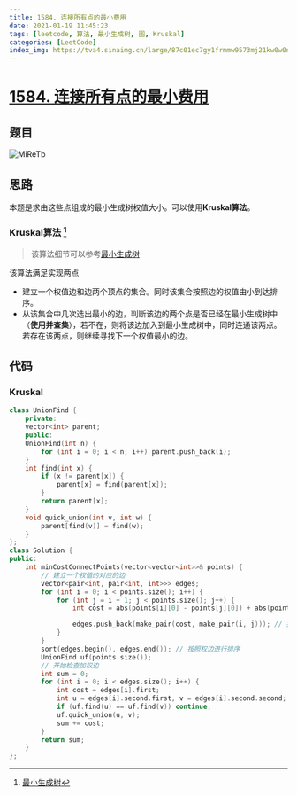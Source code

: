 ```yaml
---
title: 1584. 连接所有点的最小费用
date: 2021-01-19 11:45:23
tags: [leetcode, 算法, 最小生成树, 图, Kruskal]
categories: [LeetCode]
index_img: https://tva4.sinaimg.cn/large/87c01ec7gy1frmmw9573mj21kw0w0npk.jpg
---
```


# [1584. 连接所有点的最小费用](https://emhui.fun/2021/01/19/%E6%9C%80%E5%B0%8F%E7%94%9F%E6%88%90%E6%A0%91/)

## 题目

![MiReTb](https://gitee.com/yoyhm/oss/raw/master/uPic/MiReTb.png)

## 思路

本题是求由这些点组成的最小生成树权值大小。可以使用**Kruskal算法**。

### Kruskal算法 [^1]

> 该算法细节可以参考[最小生成树](https://emhui.fun/2021/01/19/%E6%9C%80%E5%B0%8F%E7%94%9F%E6%88%90%E6%A0%91/)

该算法满足实现两点

- 建立一个权值边和边两个顶点的集合。同时该集合按照边的权值由小到达排序。
- 从该集合中几次选出最小的边，判断该边的两个点是否已经在最小生成树中（**使用并查集**），若不在，则将该边加入到最小生成树中，同时连通该两点。若存在该两点，则继续寻找下一个权值最小的边。

## 代码

### Kruskal

```C++
class UnionFind {
    private:
    vector<int> parent;
    public:
    UnionFind(int n) {
        for (int i = 0; i < n; i++) parent.push_back(i);
    }
    int find(int x) {
        if (x != parent[x]) {
            parent[x] = find(parent[x]);
        }
        return parent[x];
    }
    void quick_union(int v, int w) {
        parent[find(v)] = find(w);
    }
};
class Solution {
public:
    int minCostConnectPoints(vector<vector<int>>& points) {
        // 建立一个权值的对应的边
        vector<pair<int, pair<int, int>>> edges;
        for (int i = 0; i < points.size(); i++) {
            for (int j = i + 1; j < points.size(); j++) {
                int cost = abs(points[i][0] - points[j][0]) + abs(points[i][1] - points[j][1]);

                edges.push_back(make_pair(cost, make_pair(i, j))); // 把i,j两个点放到求加权边的目录
            }
        }
        sort(edges.begin(), edges.end()); // 按照权边进行排序
        UnionFind uf(points.size());
        // 开始检查加权边
        int sum = 0;
        for (int i = 0; i < edges.size(); i++) {
            int cost = edges[i].first;
            int u = edges[i].second.first, v = edges[i].second.second;
            if (uf.find(u) == uf.find(v)) continue;
            uf.quick_union(u, v);
            sum += cost;
        }
        return sum;
    }
};
```

[^1]: [最小生成树](https://emhui.fun/2021/01/19/%E6%9C%80%E5%B0%8F%E7%94%9F%E6%88%90%E6%A0%91/)
